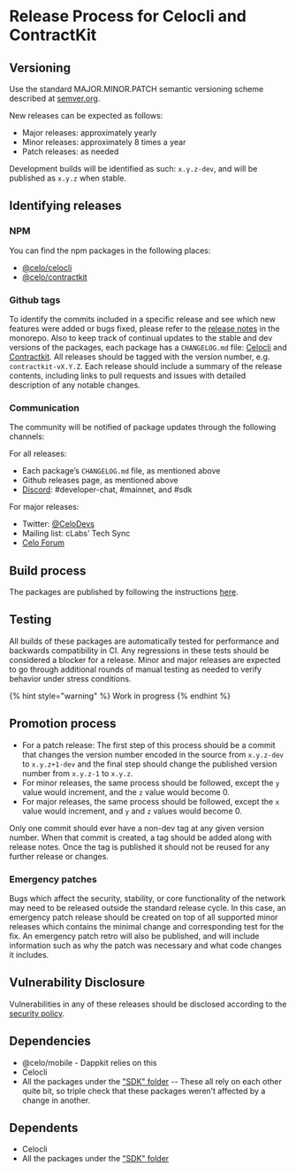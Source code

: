 # Release Process for Celocli and ContractKit

## Versioning

Use the standard MAJOR.MINOR.PATCH semantic versioning scheme described at [semver.org](http://semver.org).

New releases can be expected as follows:
  * Major releases: approximately yearly 
  * Minor releases: approximately 8 times a year
  * Patch releases: as needed

Development builds will be identified as such: `x.y.z-dev`, and will be published as `x.y.z` when stable. 

## Identifying releases

### NPM

You can find the npm packages in the following places:
  * [@celo/celocli](https://www.npmjs.com/package/@celo/celocli)
  * [@celo/contractkit](https://www.npmjs.com/package/@celo/contractkit)

### Github tags

To identify the commits included in a specific release and see which new features were added or bugs fixed, please refer to the [release notes](https://github.com/celo-org/celo-monorepo/releases) in the monorepo. Also to keep track of continual updates to the stable and dev versions of the packages, each package has a `CHANGELOG.md` file: [Celocli](https://github.com/celo-org/celo-monorepo/blob/master/packages/cli/CHANGELOG.md) and [Contractkit](https://github.com/celo-org/celo-monorepo/blob/master/packages/sdk/CHANGELOG.md).
All releases should be tagged with the version number, e.g. `contractkit-vX.Y.Z`. Each release should include a summary of the release contents, including links to pull requests and issues with detailed description of any notable changes. 

### Communication

The community will be notified of package updates through the following channels: 

For all releases: 
  * Each package’s `CHANGELOG.md` file, as mentioned above
  * Github releases page, as mentioned above
  * [Discord](https://chat.celo.org): #developer-chat, #mainnet, and #sdk

For major releases: 
  * Twitter: [@CeloDevs](https://twitter.com/CeloDevs)
  * Mailing list: cLabs’ Tech Sync
  * [Celo Forum](https://forum.celo.org/)



## Build process

The packages are published by following the instructions [here](https://github.com/celo-org/celo-monorepo/blob/master/README-dev.md).

## Testing
All builds of these packages are automatically tested for performance and backwards compatibility in CI. Any regressions in these tests should be considered a blocker for a release.
Minor and major releases are expected to go through additional rounds of manual testing as needed to verify behavior under stress conditions.

{% hint style="warning" %}
Work in progress
{% endhint %}

## Promotion process 
  * For a patch release: The first step of this process should be a commit that changes the version number encoded in the source from `x.y.z-dev` to `x.y.z+1-dev` and the final step should change the published version number from `x.y.z-1`  to `x.y.z`.
  * For minor releases, the same process should be followed, except the `y` value would increment, and the `z` value would become 0. 
  * For major releases, the same process should be followed, except the `x` value would increment, and `y` and `z` values would become 0. 

Only one commit should ever have a non-dev tag at any given version number. When that commit is created, a tag should be added along with release notes. Once the tag is published it should not be reused for any further release or changes.

### Emergency patches
Bugs which affect the security, stability, or core functionality of the network may need to be released outside the standard release cycle. In this case, an emergency patch release should be created on top of all supported minor releases which contains the minimal change and corresponding test for the fix. An emergency patch retro will also be published, and will include information such as why the patch was necessary and what code changes it includes. 

## Vulnerability Disclosure

Vulnerabilities in any of these releases should be disclosed according to the [security policy](https://github.com/celo-org/celo-blockchain/blob/master/SECURITY.md).

## Dependencies

  * @celo/mobile - Dappkit relies on this 
  * Celocli
  * All the packages under the ["SDK" folder](https://github.com/celo-org/celo-monorepo/tree/master/packages/sdk) -- These all rely on each other quite bit, so triple check that these packages weren’t affected by a change in another.

## Dependents

  * Celocli
  * All the packages under the ["SDK" folder](https://github.com/celo-org/celo-monorepo/tree/master/packages/sdk)



